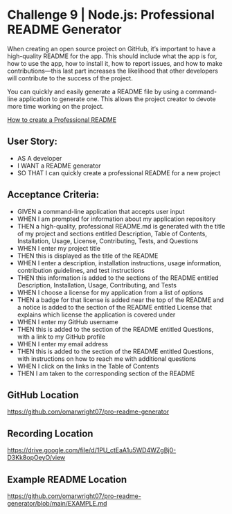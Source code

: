 # Challenge 9 | Node.js: Professional README Generator
When creating an open source project on GitHub, it’s important to have a high-quality README for the app. This should include what the app is for, how to use the app, how to install it, how to report issues, and how to make contributions—this last part increases the likelihood that other developers will contribute to the success of the project.

You can quickly and easily generate a README file by using a command-line application to generate one. This allows the project creator to devote more time working on the project.

[How to create a Professional README](https://coding-boot-camp.github.io/full-stack/github/professional-readme-guide)

## User Story:
* AS A developer
* I WANT a README generator
* SO THAT I can quickly create a professional README for a new project

## Acceptance Criteria:
* GIVEN a command-line application that accepts user input
* WHEN I am prompted for information about my application repository
* THEN a high-quality, professional README.md is generated with the title of my project and sections entitled Description, Table of Contents, Installation, Usage, License, Contributing, Tests, and Questions
* WHEN I enter my project title
* THEN this is displayed as the title of the README
* WHEN I enter a description, installation instructions, usage information, contribution guidelines, and test instructions
* THEN this information is added to the sections of the README entitled Description, Installation, Usage, Contributing, and Tests
* WHEN I choose a license for my application from a list of options
* THEN a badge for that license is added near the top of the README and a notice is added to the section of the README entitled License that explains which license the application is covered under
* WHEN I enter my GitHub username
* THEN this is added to the section of the README entitled Questions, with a link to my GitHub profile
* WHEN I enter my email address
* THEN this is added to the section of the README entitled Questions, with instructions on how to reach me with additional questions
* WHEN I click on the links in the Table of Contents
* THEN I am taken to the corresponding section of the README

## GitHub Location
https://github.com/omarwright07/pro-readme-generator

## Recording Location
https://drive.google.com/file/d/1PU_ctEaA1u5WD4WZgBj0-D3Kk8opOeyO/view

## Example README Location
https://github.com/omarwright07/pro-readme-generator/blob/main/EXAMPLE.md